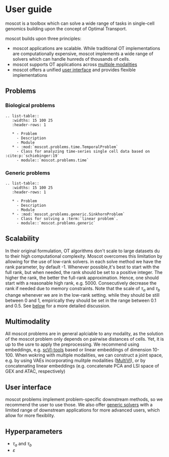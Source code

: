 # User guide

moscot is a toolbox which can solve a wide range of tasks in single-cell genomics building upon the concept of Optimal Transport.

moscot builds upon three principles:

- moscot applications are scalable. While traditional OT implementations are computationally expensive, moscot implements a wide range of solvers which can handle hunreds of thousands of cells.
- moscot supports OT applications across [multiple modalities](#multimodality)
- moscot offers a unified [user interface](#user-interface) and provides flexible implementations

## Problems

### Biological problems

```{eval-rst}
.. list-table::
   :widths: 15 100 25
   :header-rows: 1

   * - Problem
     - Description
     - Module
   * - :mod:`moscot.problems.time.TemporalProblem`
     - Class for analyzing time-series single cell data based on :cite:p:`schiebinger:19`
     - module::`moscot.problems.time`
```

### Generic problems

```{eval-rst}
.. list-table::
   :widths: 15 100 25
   :header-rows: 1

   * - Problem
     - Description
     - Module
   * - :mod:`moscot.problems.generic.SinkhornProblem`
     - Class for solving a :term:`linear problem`.
     - module::`moscot.problems.generic`
```

## Scalability

In their original formulation, OT algorithms don't scale to large datasets du to their high computational complexity. Moscot overcomes this limitation by allowing for the use of low-rank solvers. in each solve method we have the rank parameter, by default -1. Whenever possible,it's best to start with the full rank, but when needed, the rank should be set to a positive integer. The higher the rank, the better the full-rank approximation. Hence, one should start with a reasonable high rank, e.g. 5000. Consecutively decrease the rank if needed due to memory constraints. Note that the scale of $\tau_a$ and $\tau_b$ change whenever we are in the low-rank setting. while they should be still between 0 and 1, empirically they should be set in the range between 0.1 and 0.5. See [below](#hyperparameters) for a more detailed discussion.

## Multimodality

All moscot problems are in general aplciable to any modality, as the solution of the moscot problem only depends on pairwise distances of cells. Yet, it is up to the usre to apply the preprocessing. We recommend using embeddings, e.g. [scVI-tools](https://docs.scvi-tools.org/en/stable/index.html) based or linear embeddings of dimension 10-100. When wokring with multiple modalities, we can construct a joint space, e.g. by using VAEs incorporating mulitple modalities ([MultiVI](https://docs.scvi-tools.org/en/stable/user_guide/models/multivi.html)), or by concatenating linear embeddings (e.g. concatenate PCA and LSI space of GEX and ATAC, respectively)

## User interface

moscot problems implement problem-specific downstream methods, so we recommend the user to use those. We also offer [generic solvers](#generic-problems) with a limited range of downstream applications for more advanced users, which allow for more flexiblity.

## Hyperparameters

- $\tau_a$ and $\tau_b$
- $\varepsilon$
